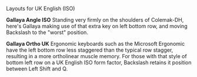 Layouts for UK English (ISO)

**Gallaya Angle ISO**
Standing very firmly on the shoulders of Colemak-DH, here's Gallaya making use of that extra key on left bottom row, and moving Backslash to the "worst" position.

**Gallaya Ortho UK**
Ergonomic keyboards such as the Microsoft Ergonomic have the left bottom row less staggered than the typical row stagger, resulting in a more ortholinear muscle memory. For those with that style of bottom left row on a UK English ISO form factor, Backslash retains it position between Left Shift and Q.